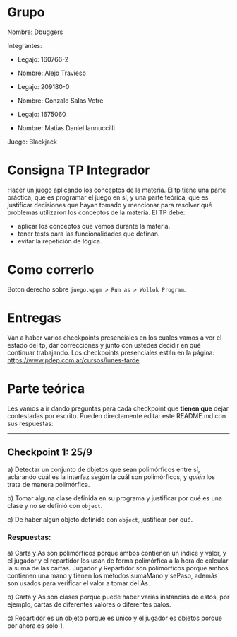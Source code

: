 # Grupo

Nombre: Dbuggers

Integrantes:

- Legajo: 160766-2 
- Nombre: Alejo Travieso

- Legajo: 209180-0
- Nombre: Gonzalo Salas Vetre

- Legajo: 1675060 
- Nombre: Matias Daniel Iannuccilli

Juego: Blackjack

# Consigna TP Integrador

Hacer un juego aplicando los conceptos de la materia. El tp tiene una parte práctica, que es programar el juego en sí, y una parte teórica, que es justificar decisiones que hayan tomado y mencionar para resolver qué problemas utilizaron los conceptos de la materia.
El TP debe:
- aplicar los conceptos que vemos durante la materia.
- tener tests para las funcionalidades que definan.
- evitar la repetición de lógica.

# Como correrlo

Boton derecho sobre `juego.wpgm > Run as > Wollok Program`.

# Entregas

Van a haber varios checkpoints presenciales en los cuales vamos a ver el estado del tp, dar correcciones y junto con ustedes decidir en qué continuar trabajando.
Los checkpoints presenciales están en la página: https://www.pdep.com.ar/cursos/lunes-tarde

# Parte teórica

Les vamos a ir dando preguntas para cada checkpoint que **tienen que** dejar contestadas por escrito. Pueden directamente editar este README.md con sus respuestas:

--------------------

## Checkpoint 1: 25/9

a) Detectar un conjunto de objetos que sean polimórficos entre sí, aclarando cuál es la interfaz según la cuál son polimórficos, y _quién_ los trata de manera polimórfica.

b) Tomar alguna clase definida en su programa y justificar por qué es una clase y no se definió con `object`.

c) De haber algún objeto definido con `object`, justificar por qué.

### Respuestas:

a) Carta y As son polimórficos porque ambos contienen un índice y valor, y el jugador y el repartidor los usan de forma polimórfica a la hora de calcular la suma de las cartas.
Jugador y Repartidor son polimórficos porque ambos contienen una mano y tienen los métodos sumaMano y sePaso, además son usados para verificar el valor a tomar del As.

b) Carta y As son clases porque puede haber varias instancias de estos, por ejemplo, cartas de diferentes valores o diferentes palos.

c) Repartidor es un objeto porque es único y el jugador es objetos porque por ahora es solo 1.
